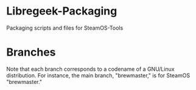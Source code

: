 # Libregeek-Packaging
Packaging scripts and files for SteamOS-Tools

# Branches
Note that each branch corresponds to a codename of a GNU/Linux distribution. For instance, the main branch, "brewmaster," is for SteamOS "brewmaster."
